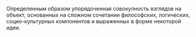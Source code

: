 Определенным образом упорядоченная совокупность взглядов на объект, основанных на сложном сочетании философских, логических, социо-культурных компонентов и выраженных в форме некоторой идеи.